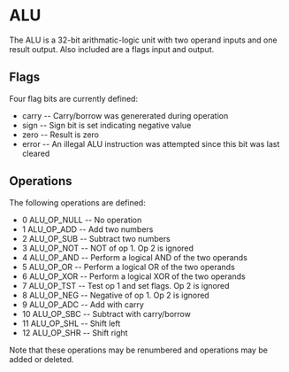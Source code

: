 # ALU
The ALU is a 32-bit arithmatic-logic unit with two operand inputs
and one result output.  Also included are a flags input and output.

## Flags
Four flag bits are currently defined:
* carry  --  Carry/borrow was genererated during operation
* sign   --  Sign bit is set indicating negative value
* zero   --  Result is zero
* error  --  An illegal ALU instruction was attempted since this bit was last cleared

## Operations
The following operations are defined:
*  0 ALU_OP_NULL  --  No operation
*  1 ALU_OP_ADD   --  Add two numbers
*  2 ALU_OP_SUB   --  Subtract two numbers
*  3 ALU_OP_NOT   --  NOT of op 1.  Op 2 is ignored
*  4 ALU_OP_AND   --  Perform a logical AND of the two operands
*  5 ALU_OP_OR    --  Perform a logical OR of the two operands
*  6 ALU_OP_XOR   --  Perform a logical XOR of the two operands
*  7 ALU_OP_TST   --  Test op 1 and set flags.  Op 2 is ignored
*  8 ALU_OP_NEG   --  Negative of op 1.  Op 2 is ignored
*  9 ALU_OP_ADC   --  Add with carry
* 10 ALU_OP_SBC   --  Subtract with carry/borrow
* 11 ALU_OP_SHL   --  Shift left
* 12 ALU_OP_SHR   --  Shift right

Note that these operations may be renumbered and operations may be added or deleted.
